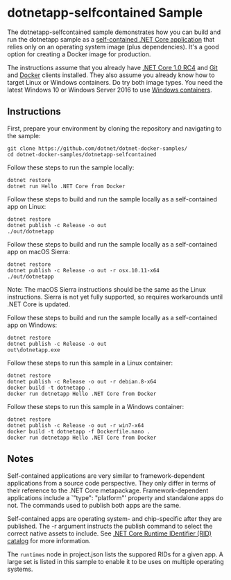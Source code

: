 dotnetapp-selfcontained Sample
==============================

The dotnetapp-selfcontained sample demonstrates how you can build and run the dotnetapp sample as a [self-contained .NET Core application](https://docs.microsoft.com/en-us/dotnet/articles/core/deploying/) that relies only on an operating system image (plus dependencies). It's a good option for creating a Docker image for production.

The instructions assume that you already have [.NET Core 1.0 RC4](https://github.com/dotnet/core/blob/master/release-notes/rc4-download.md) and [Git](https://git-scm.com/downloads) and [Docker](https://www.docker.com/products/docker) clients installed. They also assume you already know how to target Linux or Windows containers. Do try both image types. You need the latest Windows 10 or Windows Server 2016 to use [Windows containers](http://aka.ms/windowscontainers).

Instructions
------------

First, prepare your environment by cloning the repository and navigating to the sample:

```console
git clone https://github.com/dotnet/dotnet-docker-samples/
cd dotnet-docker-samples/dotnetapp-selfcontained
```

Follow these steps to run the sample locally:

```console
dotnet restore
dotnet run Hello .NET Core from Docker
```

Follow these steps to build and run the sample locally as a self-contained app on Linux:

```console
dotnet restore
dotnet publish -c Release -o out
./out/dotnetapp
```

Follow these steps to build and run the sample locally as a self-contained app on macOS Sierra:

```console
dotnet restore
dotnet publish -c Release -o out -r osx.10.11-x64
./out/dotnetapp
```

Note: The macOS Sierra instructions should be the same as the Linux instructions. Sierra is not yet fully supported, so requires workarounds until .NET Core is updated.

Follow these steps to build and run the sample locally as a self-contained app on Windows:

```console
dotnet restore
dotnet publish -c Release -o out
out\dotnetapp.exe
```

Follow these steps to run this sample in a Linux container:

```console
dotnet restore
dotnet publish -c Release -o out -r debian.8-x64
docker build -t dotnetapp .
docker run dotnetapp Hello .NET Core from Docker
```

Follow these steps to run this sample in a  Windows container:

```console
dotnet restore
dotnet publish -c Release -o out -r win7-x64
docker build -t dotnetapp -f Dockerfile.nano .
docker run dotnetapp Hello .NET Core from Docker
```

Notes
-----

Self-contained applications are very similar to framework-dependent applications from a source code perspective. They only differ in terms of their reference to the .NET Core metapackage. Framework-dependent applications include a `"type": "platform"' property and standalone apps do not. The commands used to publish both apps are the same.

Self-contained apps are operating system- and chip-specific after they are published. The -r argument instructs the publish command to select the correct native assets to include. See [.NET Core Runtime IDentifier (RID) catalog](https://docs.microsoft.com/dotnet/articles/core/rid-catalog) for more information. 

The `runtimes` node in project.json lists the suppored RIDs for a given app. A large set is listed in this sample to enable it to be uses on multiple operating systems. 
